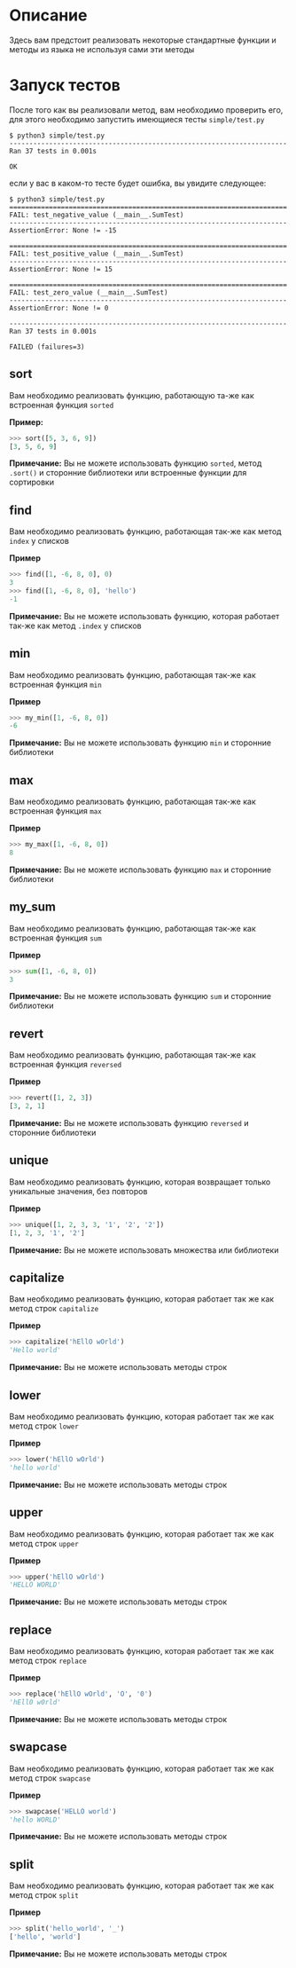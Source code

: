 # Описание
Здесь вам предстоит реализовать некоторые стандартные функции и методы 
из языка не используя сами эти методы

# Запуск тестов
После того как вы реализовали метод, вам необходимо проверить его, для этого необходимо
запустить имеющиеся тесты `simple/test.py`
```shell
$ python3 simple/test.py
----------------------------------------------------------------------
Ran 37 tests in 0.001s

OK
```
если у вас в каком-то тесте будет ошибка, вы увидите следующее:
```shell
$ python3 simple/test.py
======================================================================
FAIL: test_negative_value (__main__.SumTest)
----------------------------------------------------------------------
AssertionError: None != -15

======================================================================
FAIL: test_positive_value (__main__.SumTest)
----------------------------------------------------------------------
AssertionError: None != 15

======================================================================
FAIL: test_zero_value (__main__.SumTest)
----------------------------------------------------------------------
AssertionError: None != 0

----------------------------------------------------------------------
Ran 37 tests in 0.001s

FAILED (failures=3)
```

## sort
Вам необходимо реализовать функцию, работающую та-же как встроенная функция `sorted`

**Пример:**
```python
>>> sort([5, 3, 6, 9])
[3, 5, 6, 9]
```
**Примечание:**
Вы не можете использовать функцию `sorted`, метод `.sort()` и сторонние библиотеки 
или встроенные функции для сортировки

## find
Вам необходимо реализовать функцию, работающая так-же как метод `index` у списков

**Пример**
```python
>>> find([1, -6, 8, 0], 0)
3
>>> find([1, -6, 8, 0], 'hello')
-1
```
**Примечание:**
Вы не можете использовать функцию, которая работает так-же как метод `.index` у списков

## min
Вам необходимо реализовать функцию, работающая так-же как встроенная функция `min`

**Пример**
```python
>>> my_min([1, -6, 8, 0])
-6
```
**Примечание:**
Вы не можете использовать функцию `min` и сторонние библиотеки

## max
Вам необходимо реализовать функцию, работающая так-же как встроенная функция `max`

**Пример**
```python
>>> my_max([1, -6, 8, 0])
8
```
**Примечание:**
Вы не можете использовать функцию `max` и сторонние библиотеки

## my_sum
Вам необходимо реализовать функцию, работающая так-же как встроенная функция `sum`

**Пример**
```python
>>> sum([1, -6, 8, 0])
3
```
**Примечание:**
Вы не можете использовать функцию `sum` и сторонние библиотеки

## revert
Вам необходимо реализовать функцию, работающая так-же как встроенная функция `reversed`

**Пример**
```python
>>> revert([1, 2, 3])
[3, 2, 1]
```
**Примечание:**
Вы не можете использовать функцию `reversed` и сторонние библиотеки

## unique
Вам необходимо реализовать функцию, которая возвращает только уникальные 
значения, без повторов

**Пример**
```python
>>> unique([1, 2, 3, 3, '1', '2', '2'])
[1, 2, 3, '1', '2']
```
**Примечание:**
Вы не можете использовать множества или библиотеки

## capitalize
Вам необходимо реализовать функцию, которая работает так же как метод строк `capitalize`

**Пример**
```python
>>> capitalize('hEllO wOrld')
'Hello world'
```
**Примечание:**
Вы не можете использовать методы строк

## lower
Вам необходимо реализовать функцию, которая работает так же как метод строк `lower`

**Пример**
```python
>>> lower('hEllO wOrld')
'hello world'
```
**Примечание:**
Вы не можете использовать методы строк

## upper
Вам необходимо реализовать функцию, которая работает так же как метод строк `upper`

**Пример**
```python
>>> upper('hEllO wOrld')
'HELLO WORLD'
```
**Примечание:**
Вы не можете использовать методы строк

## replace
Вам необходимо реализовать функцию, которая работает так же как метод строк `replace`

**Пример**
```python
>>> replace('hEllO wOrld', 'O', '0')
'hEll0 w0rld'
```
**Примечание:**
Вы не можете использовать методы строк

## swapcase
Вам необходимо реализовать функцию, которая работает так же как метод строк `swapcase`

**Пример**
```python
>>> swapcase('HELLO world')
'hello WORLD'
```
**Примечание:**
Вы не можете использовать методы строк

## split
Вам необходимо реализовать функцию, которая работает так же как метод строк `split`

**Пример**
```python
>>> split('hello_world', '_')
['hello', 'world']
```
**Примечание:**
Вы не можете использовать методы строк